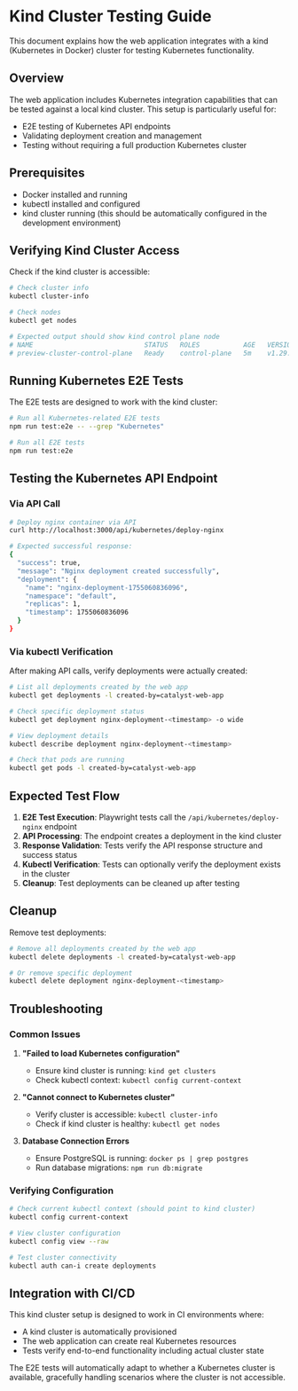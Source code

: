 # Kind Cluster Testing Guide

This document explains how the web application integrates with a kind (Kubernetes in Docker) cluster for testing Kubernetes functionality.

## Overview

The web application includes Kubernetes integration capabilities that can be tested against a local kind cluster. This setup is particularly useful for:

- E2E testing of Kubernetes API endpoints
- Validating deployment creation and management
- Testing without requiring a full production Kubernetes cluster

## Prerequisites

- Docker installed and running
- kubectl installed and configured
- kind cluster running (this should be automatically configured in the development environment)

## Verifying Kind Cluster Access

Check if the kind cluster is accessible:

```bash
# Check cluster info
kubectl cluster-info

# Check nodes
kubectl get nodes

# Expected output should show kind control plane node
# NAME                            STATUS   ROLES           AGE   VERSION
# preview-cluster-control-plane   Ready    control-plane   5m    v1.29.2
```

## Running Kubernetes E2E Tests

The E2E tests are designed to work with the kind cluster:

```bash
# Run all Kubernetes-related E2E tests
npm run test:e2e -- --grep "Kubernetes"

# Run all E2E tests
npm run test:e2e
```

## Testing the Kubernetes API Endpoint

### Via API Call

```bash
# Deploy nginx container via API
curl http://localhost:3000/api/kubernetes/deploy-nginx

# Expected successful response:
{
  "success": true,
  "message": "Nginx deployment created successfully",
  "deployment": {
    "name": "nginx-deployment-1755060836096",
    "namespace": "default",
    "replicas": 1,
    "timestamp": 1755060836096
  }
}
```

### Via kubectl Verification

After making API calls, verify deployments were actually created:

```bash
# List all deployments created by the web app
kubectl get deployments -l created-by=catalyst-web-app

# Check specific deployment status
kubectl get deployment nginx-deployment-<timestamp> -o wide

# View deployment details
kubectl describe deployment nginx-deployment-<timestamp>

# Check that pods are running
kubectl get pods -l created-by=catalyst-web-app
```

## Expected Test Flow

1. **E2E Test Execution**: Playwright tests call the `/api/kubernetes/deploy-nginx` endpoint
2. **API Processing**: The endpoint creates a deployment in the kind cluster
3. **Response Validation**: Tests verify the API response structure and success status
4. **Kubectl Verification**: Tests can optionally verify the deployment exists in the cluster
5. **Cleanup**: Test deployments can be cleaned up after testing

## Cleanup

Remove test deployments:

```bash
# Remove all deployments created by the web app
kubectl delete deployments -l created-by=catalyst-web-app

# Or remove specific deployment
kubectl delete deployment nginx-deployment-<timestamp>
```

## Troubleshooting

### Common Issues

1. **"Failed to load Kubernetes configuration"**
   - Ensure kind cluster is running: `kind get clusters`
   - Check kubectl context: `kubectl config current-context`

2. **"Cannot connect to Kubernetes cluster"**
   - Verify cluster is accessible: `kubectl cluster-info`
   - Check if kind cluster is healthy: `kubectl get nodes`

3. **Database Connection Errors**
   - Ensure PostgreSQL is running: `docker ps | grep postgres`
   - Run database migrations: `npm run db:migrate`

### Verifying Configuration

```bash
# Check current kubectl context (should point to kind cluster)
kubectl config current-context

# View cluster configuration
kubectl config view --raw

# Test cluster connectivity
kubectl auth can-i create deployments
```

## Integration with CI/CD

This kind cluster setup is designed to work in CI environments where:
- A kind cluster is automatically provisioned
- The web application can create real Kubernetes resources
- Tests verify end-to-end functionality including actual cluster state

The E2E tests will automatically adapt to whether a Kubernetes cluster is available, gracefully handling scenarios where the cluster is not accessible.